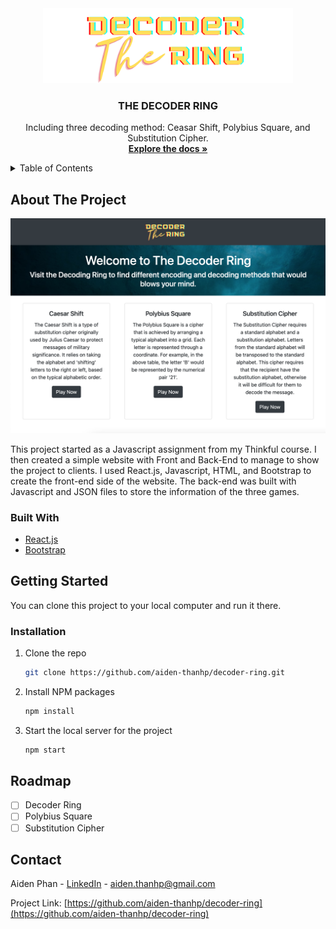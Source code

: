 <div align="center">
  <img src="https://github.com/aiden-thanhp/decoder-ring/blob/master/src/assets/Logo.png" width=400px/>
  <h3 align="center">THE DECODER RING</h3>

  <p align="center">
    Including three decoding method: Ceasar Shift, Polybius Square, and Substitution Cipher.
    <br />
    <a href="https://github.com/aiden-thanhp/decoder-ring"><strong>Explore the docs »</strong></a>
  </p>
  
</div>



<!-- TABLE OF CONTENTS -->
<details>
  <summary>Table of Contents</summary>
  <ol>
    <li>
      <a href="#about-the-project">About The Project</a>
      <ul>
        <li><a href="#built-with">Built With</a></li>
      </ul>
    </li>
    <li>
      <a href="#getting-started">Getting Started</a>
      <ul>
        <li><a href="#installation">Installation</a></li>
      </ul>
    </li>
    <li><a href="#roadmap">Roadmap</a></li>
    <li><a href="#contact">Contact</a></li>
  </ol>
</details>



<!-- ABOUT THE PROJECT -->
## About The Project

<img src="https://github.com/aiden-thanhp/decoder-ring/blob/master/src/assets/project-screenshot.png" />

This project started as a Javascript assignment from my Thinkful course. I then created a simple website with Front and Back-End to manage to show the project to clients. I used React.js, Javascript, HTML, and Bootstrap to create the front-end side of the website. The back-end was built with Javascript and JSON files to store the information of the three games.

### Built With

* [React.js](https://reactjs.org/)
* [Bootstrap](https://getbootstrap.com)

<!-- GETTING STARTED -->
## Getting Started

You can clone this project to your local computer and run it there.

### Installation

1. Clone the repo
   ```sh
   git clone https://github.com/aiden-thanhp/decoder-ring.git
   ```
2. Install NPM packages
   ```sh
   npm install
   ```
3. Start the local server for the project
   ```sh
   npm start
   ```
   
<!-- ROADMAP -->
## Roadmap

- [ ] Decoder Ring
- [ ] Polybius Square
- [ ] Substitution Cipher

<!-- CONTACT -->
## Contact

Aiden Phan - [LinkedIn](https://www.linkedin.com/in/aidenthanhp/) - aiden.thanhp@gmail.com

Project Link: [https://github.com/aiden-thanhp/decoder-ring](https://github.com/aiden-thanhp/decoder-ring)
